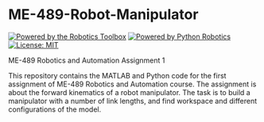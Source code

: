 # ME-489-Robot-Manipulator

[![Powered by the Robotics Toolbox](https://raw.githubusercontent.com/petercorke/robotics-toolbox-python/master/.github/svg/rtb_powered.min.svg)](https://github.com/petercorke/robotics-toolbox-matlab)
[![Powered by Python Robotics](https://raw.githubusercontent.com/petercorke/robotics-toolbox-python/master/.github/svg/pr_powered.min.svg)](https://github.com/petercorke/robotics-toolbox-python)
[![License: MIT](https://img.shields.io/badge/License-MIT-yellow.svg)](https://opensource.org/licenses/MIT)

ME-489 Robotics and Automation Assignment 1

This repository contains the MATLAB and Python code for the first assignment of ME-489 Robotics and Automation course. The assignment is about the forward kinematics of a robot manipulator. The task is to build a manipulator with a number of link lengths, and find workspace and different configurations of the model.
